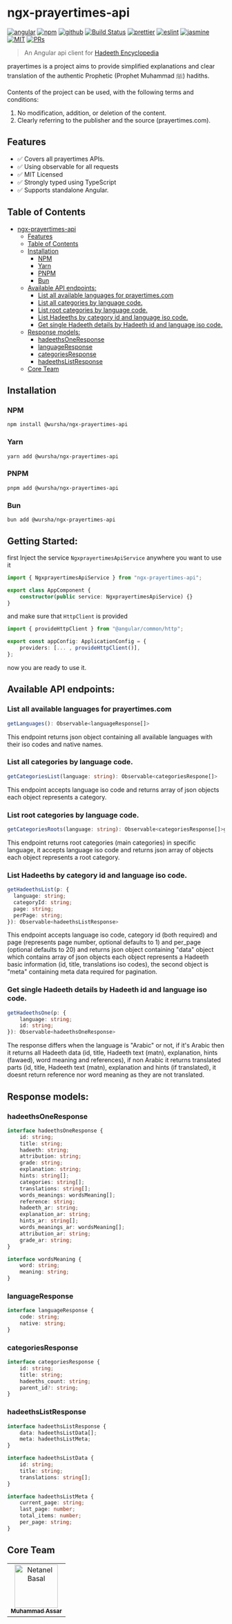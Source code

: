 # ngx-prayertimes-api

[![angular](https://img.shields.io/badge/Angular-18-red?style=flat&logo=angular&logoColor=red)](https://github.com/angular/angular)
[![npm](https://img.shields.io/badge/NPM-package-red?style=flat&logo=npm)](https://www.npmjs.com/package/@wursha/ngx-prayertimes-api)
[![github](https://img.shields.io/badge/hosted-github-red?style=flat&logo=github)](https://github.com/WurshaApps/ngx-prayertimes-api)
[![Build Status](https://img.shields.io/badge/build-passing-brightgreen?style=flat&logo=github)](#contributors)
[![prettier](https://img.shields.io/badge/styled_with-prettier-334551.svg?style=flat&logo=prettier)](https://github.com/prettier/prettier)
[![eslint](https://img.shields.io/badge/linted_with-ESLINT-4B32C3.svg?style=flat&logo=eslint)](https://github.com/eslint/eslint)
[![jasmine](https://img.shields.io/badge/tested_with-jasmine-8a4182.svg?style=flat&logo=jasmine)](https://github.com/jasmine/jasmine)
[![MIT](https://img.shields.io/packagist/l/doctrine/orm.svg?style=flat)]()
[![PRs](https://img.shields.io/badge/PRs-welcome-brightgreen.svg?style=flat)](https://github.com/WurshaApps/ngx-prayertimes-api/pulls)

> An Angular api client for [Hadeeth Encyclopedia](https://prayertimes.com)

prayertimes is a project aims to provide simplified explanations and clear translation of the authentic Prophetic (Prophet Muhammad ﷺ) hadiths.

Contents of the project can be used, with the following terms and conditions:

1. No modification, addition, or deletion of the content.
2. Clearly referring to the publisher and the source (prayertimes.com).

## Features

-   ✅ Covers all prayertimes APIs.
-   ✅ Using observable for all requests
-   ✅ MIT Licensed
-   ✅ Strongly typed using TypeScript
-   ✅ Supports standalone Angular.

## Table of Contents

<!-- TOC start (generated with https://github.com/derlin/bitdowntoc) -->

-   [ngx-prayertimes-api](#ngx-prayertimes-api)
    -   [Features](#features)
    -   [Table of Contents](#table-of-contents)
    -   [Installation](#installation)
        -   [NPM](#npm)
        -   [Yarn](#yarn)
        -   [PNPM](#pnpm)
        -   [Bun](#bun)
    -   [Available API endpoints:](#available-api-endpoints)
        -   [List all available languages for prayertimes.com](#list-all-available-languages-for-prayertimescom)
        -   [List all categories by language code.](#list-all-categories-by-language-code)
        -   [List root categories by language code.](#list-root-categories-by-language-code)
        -   [List Hadeeths by category id and language iso code.](#list-hadeeths-by-category-id-and-language-iso-code)
        -   [Get single Hadeeth details by Hadeeth id and language iso code.](#get-single-hadeeth-details-by-hadeeth-id-and-language-iso-code)
    -   [Response models:](#response-models)
        -   [hadeethsOneResponse](#hadeethsoneresponse)
        -   [languageResponse](#languageresponse)
        -   [categoriesResponse](#categoriesresponse)
        -   [hadeethsListResponse](#hadeethslistresponse)
    -   [Core Team](#core-team)

<!-- TOC end -->

## Installation

### NPM

`npm install @wursha/ngx-prayertimes-api`

### Yarn

`yarn add @wursha/ngx-prayertimes-api`

### PNPM

`pnpm add @wursha/ngx-prayertimes-api`

### Bun

`bun add @wursha/ngx-prayertimes-api`

## Getting Started:

first Inject the service `NgxprayertimesApiService` anywhere you want to use it

```ts
import { NgxprayertimesApiService } from "ngx-prayertimes-api";

export class AppComponent {
    constructor(public service: NgxprayertimesApiService) {}
}
```

and make sure that `HttpClient` is provided

```ts
import { provideHttpClient } from "@angular/common/http";

export const appConfig: ApplicationConfig = {
    providers: [... , provideHttpClient()],
};
```

now you are ready to use it.

## Available API endpoints:

### List all available languages for prayertimes.com

```ts
getLanguages(): Observable<languageResponse[]>
```

This endpoint returns json object containing all available languages with their iso codes and native names.

### List all categories by language code.

```ts
getCategoriesList(language: string): Observable<categoriesRespone[]>
```

This endpoint accepts language iso code and returns array of json objects each object represents a category.

### List root categories by language code.

```ts
getCategoriesRoots(language: string): Observable<categoriesResponse[]>g
```

This endpoint returns root categories (main categories) in specific language, it accepts language iso code and returns json array of objects each object represents a root category.

### List Hadeeths by category id and language iso code.

```ts
getHadeethsList(p: {
  language: string;
  categoryId: string;
  page: string;
  perPage: string;
}): Observable<hadeethsListResponse>
```

This endpoint accepts language iso code, category id (both required) and page (represents page number, optional defaults to 1) and per_page (optional defaults to 20) and returns json object containing "data" object which contains array of json objects each object represents a Hadeeth basic information (id, title, translations iso codes), the second object is "meta" containing meta data required for pagination.

### Get single Hadeeth details by Hadeeth id and language iso code.

```ts
getHadeethsOne(p: {
    language: string;
    id: string;
}): Observable<hadeethsOneResponse>
```

The response differs when the language is "Arabic" or not, if it's Arabic then it returns all Hadeeth data (id, title, Hadeeth text (matn), explanation, hints (fawaed), word meaning and references), if non Arabic it returns translated parts (id, title, Hadeeth text (matn), explanation and hints (if translated), it doesnt return reference nor word meaning as they are not translated.

## Response models:

### hadeethsOneResponse

```ts
interface hadeethsOneResponse {
    id: string;
    title: string;
    hadeeth: string;
    attribution: string;
    grade: string;
    explanation: string;
    hints: string[];
    categories: string[];
    translations: string[];
    words_meanings: wordsMeaning[];
    reference: string;
    hadeeth_ar: string;
    explanation_ar: string;
    hints_ar: string[];
    words_meanings_ar: wordsMeaning[];
    attribution_ar: string;
    grade_ar: string;
}

interface wordsMeaning {
    word: string;
    meaning: string;
}
```

### languageResponse

```ts
interface languageResponse {
    code: string;
    native: string;
}
```

### categoriesResponse

```ts
interface categoriesResponse {
    id: string;
    title: string;
    hadeeths_count: string;
    parent_id?: string;
}
```

### hadeethsListResponse

```ts
interface hadeethsListResponse {
    data: hadeethsListData[];
    meta: hadeethsListMeta;
}

interface hadeethsListData {
    id: string;
    title: string;
    translations: string[];
}

interface hadeethsListMeta {
    current_page: string;
    last_page: number;
    total_items: number;
    per_page: string;
}
```

## Core Team

<table>
  <tr>
    <td align="center"><a href="https://github.com/MuhAssar"><img src="https://avatars.githubusercontent.com/u/2022065?v=4" width="100px;" alt="Netanel Basal"/><br /><sub><b>Muhammad Assar</b></sub></a></td>
    </tr>
</table>
